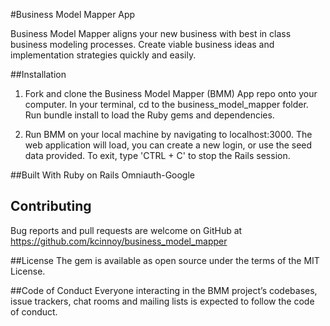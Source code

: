 #Business Model Mapper App

Business Model Mapper aligns your new business with best in class business modeling processes. 
Create viable business ideas and implementation strategies quickly and easily.

##Installation

1. Fork and clone the Business Model Mapper (BMM) App repo onto your computer.
In your terminal, cd to the business_model_mapper folder. Run bundle install to load the Ruby gems and dependencies.

2. Run BMM on your local machine by navigating to localhost:3000. The web application will load, you can create a new login, or use the seed data provided. To exit, type 'CTRL + C' to stop the Rails session.

##Built With
Ruby on Rails
Omniauth-Google

## Contributing

Bug reports and pull requests are welcome on GitHub at https://github.com/kcinnoy/business_model_mapper

##License
The gem is available as open source under the terms of the MIT License.

##Code of Conduct
Everyone interacting in the BMM project’s codebases, issue trackers, chat rooms and mailing lists is expected to follow the code of conduct.